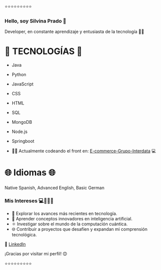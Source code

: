 ⭐⭐⭐⭐⭐⭐⭐⭐⭐

### Hello, soy Silvina Prado 👋

Developer, en constante aprendizaje y entusiasta de la tecnología 👩‍💻

# 🚀 TECNOLOGÍAS 🚀

- Java
- Python
- JavaScript
- CSS
- HTML
- SQL
- MongoDB
- Node.js
- Springboot

- 👩‍💻 Actualmente codeando el front en: [E-commerce-Grupo-Interdata](https://github.com/CodeSystem2022/E-commerce-Grupo-Interdata) 💻

  
# 🌐 Idiomas 🌐
###
Native Spanish, Advanced English, Basic German
###

### Mis Intereses 💻🤖🎨🎸

- 🚀 Explorar los avances más recientes en tecnología.
- 🤖 Aprender conceptos innovadores en inteligencia artificial.
- ⚛️ Investigar sobre el mundo de la computación cuántica.
- 🌐 Contribuir a proyectos que desafíen y expandan mi comprensión tecnológica.

🔗&nbsp;[LinkedIn](https://www.linkedin.com/in/silvina-prado-a87155226/)


¡Gracias por visitar mi perfil! 😊


⭐⭐⭐⭐⭐⭐⭐⭐⭐
